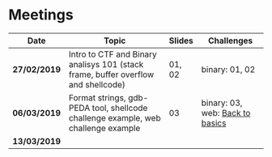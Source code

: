 # Meetings
Date | Topic | Slides | Challenges
-----|-------|-------|-----
**27/02/2019** | Intro to CTF and Binary analisys 101 (stack frame, buffer overflow and shellcode) | 01, 02 | binary: 01, 02
**06/03/2019** | Format strings, gdb-PEDA tool, shellcode challenge example, web challenge example | 03 | binary: 03, web: [Back to basics](https://ctftime.org/task/7632)
**13/03/2019** | | |